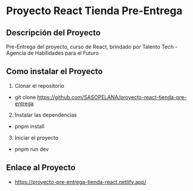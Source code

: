 # Proyecto React Tienda Pre-Entrega

## Descripción del Proyecto

Pre-Entrega del proyecto, curso de React, brindado por Talento Tech - Agencia de Habilidades para el Futuro

## Como instalar el Proyecto

1. Clonar el repositorio

- git clone https://github.com/SASOPELANA/proyecto-react-tienda-pre-entrega

2. Instalar las dependencias

- pnpm install

3. Iniciar el proyecto

- pnpm run dev

## Enlace al Proyecto

- https://proyecto-pre-entrega-tienda-react.netlify.app/
